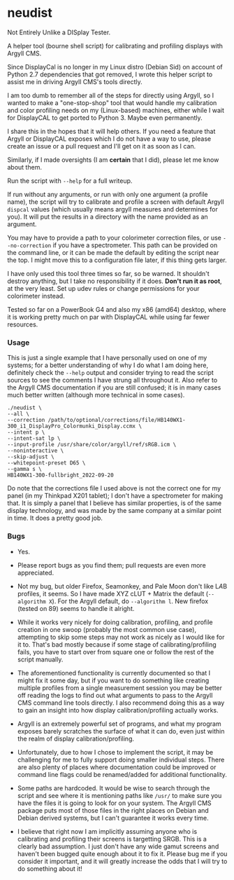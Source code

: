# neudist

Not Entirely Unlike a DISplay Tester.

A helper tool (bourne shell script) for calibrating and profiling displays
with Argyll CMS.

Since DisplayCal is no longer in my Linux distro (Debian Sid) on account of
Python 2.7 dependencies that got removed, I wrote this helper script to assist
me in driving Argyll CMS's tools directly.

I am too dumb to remember all of the steps for directly using Argyll, so I
wanted to make a "one-stop-shop" tool that would handle my calibration and
color profiling needs on my (Linux-based) machines, either while I wait for
DisplayCAL to get ported to Python 3. Maybe even permanently.

I share this in the hopes that it will help others. If you need a feature that
Argyll or DisplayCAL exposes which I do not have a way to use, please create
an issue or a pull request and I'll get on it as soon as I can.

Similarly, if I made oversights (I am **certain** that I did), please let me
know about them.

Run the script with `--help` for a full writeup.

If run without any arguments, or run with only one argument (a profile name),
the script will try to calibrate and profile a screen with default Argyll
`dispcal` values (which usually means argyll measures and determines for you).
It will put the results in a directory with the name provided as an argument.

You may have to provide a path to your colorimeter correction files, or use
`--no-correction` if you have a spectrometer. This path can be provided on
the command line, or it can be made the default by editing the script near the
top. I might move this to a configuration file later, if this thing gets
larger.

I have only used this tool three times so far, so be warned. It shouldn't
destroy anything, but I take no responsibility if it does. **Don't run it
as root**, at the very least. Set up udev rules or change permissions for
your colorimeter instead.

Tested so far on a PowerBook G4 and also my x86 (amd64) desktop, where it
is working pretty much on par with DisplayCAL while using far fewer resources.

### Usage

This is just a single example that I have personally used on one of my systems;
for a better understanding of why I do what I am doing here, definitely check
the `--help` output and consider trying to read the script sources to see the
comments I have strung all throughout it. Also refer to the Argyll CMS
documentation if you are still confused; it is in many cases much better
written (although more technical in some cases).

    ./neudist \
    --all \
    --correction /path/to/optional/corrections/file/HB140WX1-300_i1_DisplayPro_Colormunki_Display.ccmx \
    --intent p \
    --intent-sat lp \
    --input-profile /usr/share/color/argyll/ref/sRGB.icm \
    --noninteractive \
    --skip-adjust \
    --whitepoint-preset D65 \
    --gamma s \
    HB140WX1-300-fullbright_2022-09-20

Do note that the corrections file I used above is not the correct one for my
panel (in my Thinkpad X201 tablet); I don't have a spectrometer for making
that. It is simply a panel that I believe has similar properties, is of the
same display technology, and was made by the same company at a similar point
in time. It does a pretty good job.

### Bugs

* Yes.

* Please report bugs as you find them; pull requests are even more appreciated.

* Not my bug, but older Firefox, Seamonkey, and Pale Moon don't like L*A*B
profiles, it seems. So I have made XYZ cLUT + Matrix the default
(`--algorithm X`). For the Argyll default, do `--algorithm l`. New firefox
(tested on 89) seems to handle it alright.

* While it works very nicely for doing calibration, profiling, and profile
creation in one swoop (probably the most common use case), attempting to skip
some steps may not work as nicely as I would like for it to. That's bad
mostly because if some stage of calibrating/profiling fails, you have to start
over from square one or follow the rest of the script manually.

* The aforementioned functionality is currently documented so that I might fix
it some day, but if you want to do something like creating multiple profiles
from a single measurement session you may be better off reading the logs to
find out what arguments to pass to the Argyll CMS command line tools directly.
I also recommend doing this as a way to gain an insight into how display
calibration/profiling actually works.

* Argyll is an extremely powerful set of programs, and what my program exposes
barely scratches the surface of what it can do, even just within the realm of
display calibration/profiling.

* Unfortunately, due to how I chose to implement the script, it may be
challenging for me to fully support doing smaller individual steps. There are
also plenty of places where documentation could be improved or command line
flags could be renamed/added for additional functionality.

* Some paths are hardcoded. It would be wise to search through the script
and see where it is mentioning paths like `/usr/` to make sure you have the
files it is going to look for on your system. The Argyll CMS package puts most
of those files in the right places on Debian and Debian derived systems, but
I can't guarantee it works every time.

* I believe that right now I am implicitly assuming anyone who is calibrating
and profiling their screens is targetting SRGB. This is a clearly bad
assumption. I just don't have any wide gamut screens and haven't been bugged
quite enough about it to fix it. Please bug me if you consider it important,
and it will greatly increase the odds that I will try to do something about it!

